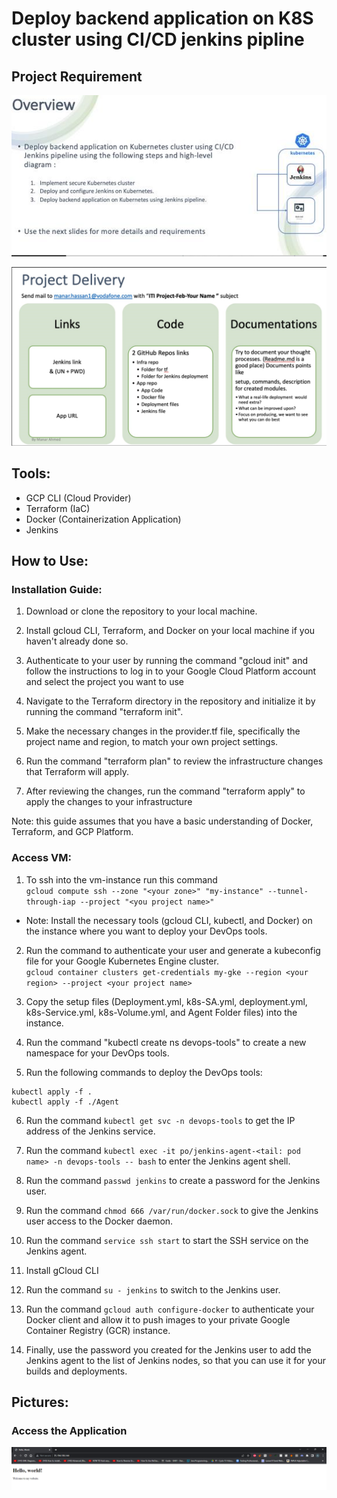 # Deploy backend application on K8S cluster using CI/CD jenkins pipline
## Project Requirement

![Alternative Image](./Pics/overview.png)

![Alternative Image](./Pics/overview-2.png)


## Tools:

- GCP CLI (Cloud Provider)
- Terraform (IaC)
- Docker (Containerization Application)
- Jenkins

## How to Use:

### Installation Guide:

1. Download or clone the repository to your local machine.

2. Install gcloud CLI, Terraform, and Docker on your local machine if you haven't already done so.

3. Authenticate to your user by running the command "gcloud init" and follow the instructions to log in to your Google Cloud Platform account and select the project you want to use

4. Navigate to the Terraform directory in the repository and initialize it by running the command "terraform init".

5. Make the necessary changes in the provider.tf file, specifically the project name and region, to match your own project settings.

6. Run the command "terraform plan" to review the infrastructure changes that Terraform will apply.

7. After reviewing the changes, run the command "terraform apply" to apply the changes to your infrastructure

Note: this guide assumes that you have a basic understanding of Docker, Terraform, and GCP Platform.
  
  
  
  
### Access VM:
1. To ssh into the vm-instance run this command \
`gcloud compute ssh --zone "<your zone>" "my-instance" --tunnel-through-iap --project "<you project name>"`

- Note: Install the necessary tools (gcloud CLI, kubectl, and Docker) on the instance where you want to deploy your DevOps tools.

2. Run the command to authenticate your user and generate a kubeconfig file for your Google Kubernetes Engine cluster. \
`gcloud container clusters get-credentials my-gke --region <your region> --project <your project name>`

3. Copy the setup files (Deployment.yml, k8s-SA.yml, deployment.yml, k8s-Service.yml, k8s-Volume.yml, and Agent Folder files) into the instance.

4. Run the command "kubectl create ns devops-tools" to create a new namespace for your DevOps tools.

5. Run the following commands to deploy the DevOps tools:

```
kubectl apply -f .
kubectl apply -f ./Agent
```

6. Run the command `kubectl get svc -n devops-tools` to get the IP address of the Jenkins service.

7. Run the command `kubectl exec -it po/jenkins-agent-<tail: pod name> -n devops-tools -- bash` to enter the Jenkins agent shell.

8. Run the command `passwd jenkins` to create a password for the Jenkins user.

9. Run the command `chmod 666 /var/run/docker.sock` to give the Jenkins user access to the Docker daemon.

10. Run the command `service ssh start` to start the SSH service on the Jenkins agent.

11. Install gCloud CLI

12. Run the command `su - jenkins` to switch to the Jenkins user.

13. Run the command 
`gcloud auth configure-docker` 
to authenticate your Docker client and allow it to push images to your private Google Container Registry (GCR) instance.

14. Finally, use the password you created for the Jenkins user to add the Jenkins agent to the list of Jenkins nodes, so that you can use it for your builds and deployments.


## Pictures:
### Access the Application

![Alternative Image](./Pics/app-running.png)
